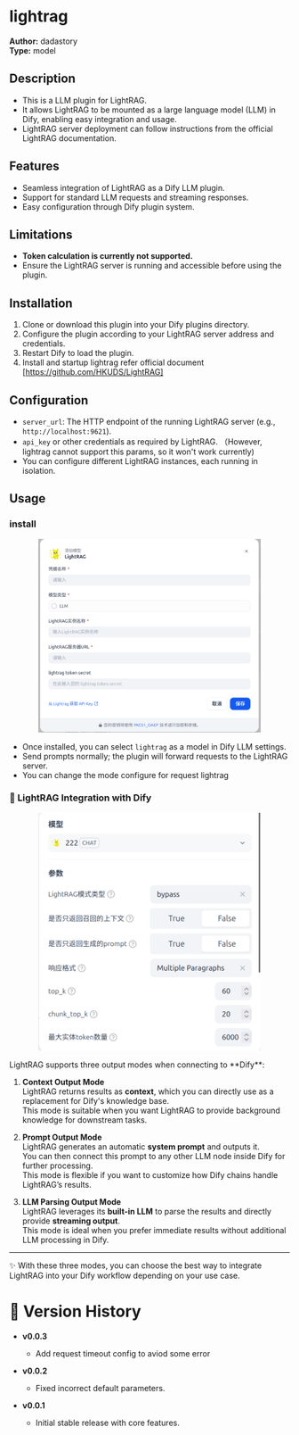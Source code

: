 # lightrag

**Author:** dadastory  
**Type:** model

## Description

- This is a LLM plugin for LightRAG.
- It allows LightRAG to be mounted as a large language model (LLM) in Dify, enabling easy integration and usage.
- LightRAG server deployment can follow instructions from the official LightRAG documentation.

## Features

- Seamless integration of LightRAG as a Dify LLM plugin.
- Support for standard LLM requests and streaming responses.
- Easy configuration through Dify plugin system.

## Limitations

- **Token calculation is currently not supported.**
- Ensure the LightRAG server is running and accessible before using the plugin.

## Installation

1. Clone or download this plugin into your Dify plugins directory.
2. Configure the plugin according to your LightRAG server address and credentials.
3. Restart Dify to load the plugin.
4. Install and startup lightrag refer official document [https://github.com/HKUDS/LightRAG]

## Configuration

- `server_url`: The HTTP endpoint of the running LightRAG server (e.g., `http://localhost:9621`).
- `api_key` or other credentials as required by LightRAG. （However, lightrag cannot support this params, so it won't
  work currently)
- You can configure different LightRAG instances, each running in isolation.

## Usage

### install

<p align="center">
    <img src="_assets/install.png" alt="install panel" width="400">
</p>

- Once installed, you can select `lightrag` as a model in Dify LLM settings.
- Send prompts normally; the plugin will forward requests to the LightRAG server.
- You can change the mode configure for request lightrag

### 🔌 LightRAG Integration with Dify

<p align="center">
    <img src="_assets/config.png" alt="llm config panel" width="400">
</p>
LightRAG supports three output modes when connecting to **Dify**:

1. **Context Output Mode**  
   LightRAG returns results as **context**, which you can directly use as a replacement for Dify's knowledge base.  
   This mode is suitable when you want LightRAG to provide background knowledge for downstream tasks.  

2. **Prompt Output Mode**  
   LightRAG generates an automatic **system prompt** and outputs it.  
   You can then connect this prompt to any other LLM node inside Dify for further processing.  
   This mode is flexible if you want to customize how Dify chains handle LightRAG’s results.  

3. **LLM Parsing Output Mode**  
   LightRAG leverages its **built-in LLM** to parse the results and directly provide **streaming output**.  
   This mode is ideal when you prefer immediate results without additional LLM processing in Dify.  

---

✨ With these three modes, you can choose the best way to integrate LightRAG into your Dify workflow depending on your use case.



# 📝 Version History

- **v0.0.3**
  - Add request timeout config to aviod some error

- **v0.0.2**  
  - Fixed incorrect default parameters.

- **v0.0.1**
  - Initial stable release with core features.